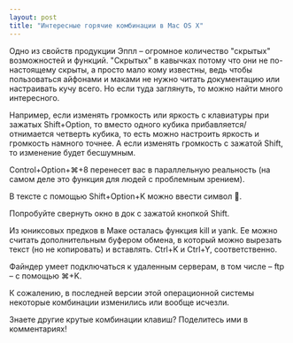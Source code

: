 ```yaml
---
layout: post
title: "Интересные горячие комбинации в Mac OS X"
---
```

Одно из свойств продукции Эппл – огромное количество "скрытых" возможностей и функций. "Скрытых" в кавычках потому что они не по-настоящему скрыты, а просто мало кому известны, ведь чтобы пользоваться айфонами и маками не нужно читать документацию или настраивать кучу всего. Но если туда заглянуть, то можно найти много интересного.

Например, если изменять громкость или яркость с клавиатуры при зажатых Shift+Option, то вместо одного кубика прибавляется/отнимается четверть кубика, то есть можно настроить яркость и громкость намного точнее. А если изменять громкость с зажатой Shift, то изменение будет бесшумным.

Control+Option+&#8984;+8 перенесет вас в параллельную реальность (на самом деле это функция для людей с проблемным зрением).

В тексте с помощью Shift+Option+K можно ввести символ &#63743;.

Попробуйте свернуть окно в док с зажатой кнопкой Shift.

Из юниксовых предков в Маке осталась функция kill и yank. Ее можно считать дополнительным буфером обмена, в который можно вырезать текст (но не копировать) и вставлять. Ctrl+K и Ctrl+Y, соответственно.

Файндер умеет подключаться к удаленным серверам, в том числе – ftp – с помощью &#8984;+K.

К сожалению, в последней версии этой операционной системы некоторые комбинации изменились или вообще исчезли.

Знаете другие крутые комбинации клавиш? Поделитесь ими в комментариях!
